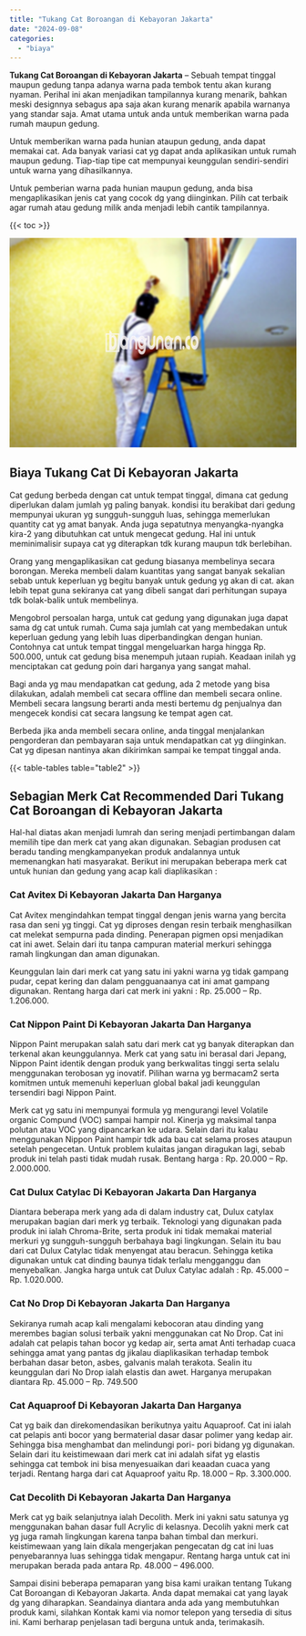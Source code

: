 ```yaml
---
title: "Tukang Cat Boroangan di Kebayoran Jakarta"
date: "2024-09-08"
categories: 
  - "biaya"
---
```


**Tukang Cat Boroangan di Kebayoran Jakarta** – Sebuah tempat tinggal maupun gedung tanpa adanya warna pada tembok tentu akan kurang nyaman. Perihal ini akan menjadikan tampilannya kurang menarik, bahkan meski designnya sebagus apa saja akan kurang menarik apabila warnanya yang standar saja. Amat utama untuk anda untuk memberikan warna pada rumah maupun gedung.

Untuk memberikan warna pada hunian ataupun gedung, anda dapat memakai cat. Ada banyak variasi cat yg dapat anda aplikasikan untuk rumah maupun gedung. Tiap-tiap tipe cat mempunyai keunggulan sendiri-sendiri untuk warna yang dihasilkannya.

Untuk pemberian warna pada hunian maupun gedung, anda bisa mengaplikasikan jenis cat yang cocok dg yang diinginkan. Pilih cat terbaik agar rumah atau gedung milik anda menjadi lebih cantik tampilannya.

{{< toc >}}

![Tukang Cat Boroangan di Kebayoran Jakarta](/images/jasa-cat-murah25.png)

## Biaya Tukang Cat Di Kebayoran Jakarta

Cat gedung berbeda dengan cat untuk tempat tinggal, dimana cat gedung diperlukan dalam jumlah yg paling banyak. kondisi itu berakibat dari gedung mempunyai ukuran yg sungguh-sungguh luas, sehingga memerlukan quantity cat yg amat banyak. Anda juga sepatutnya menyangka-nyangka kira-2 yang dibutuhkan cat untuk mengecat gedung. Hal ini untuk meminimalisir supaya cat yg diterapkan tdk kurang maupun tdk berlebihan.

Orang yang mengaplikasikan cat gedung biasanya membelinya secara borongan. Mereka membeli dalam kuantitas yang sangat banyak sekalian sebab untuk keperluan yg begitu banyak untuk gedung yg akan di cat. akan lebih tepat guna sekiranya cat yang dibeli sangat dari perhitungan supaya tdk bolak-balik untuk membelinya.

Mengobrol persoalan harga, untuk cat gedung yang digunakan juga dapat sama dg cat untuk rumah. Cuma saja jumlah cat yang membedakan untuk keperluan gedung yang lebih luas diperbandingkan dengan hunian. Contohnya cat untuk tempat tinggal mengeluarkan harga hingga Rp. 500.000, untuk cat gedung bisa menempuh jutaan rupiah. Keadaan inilah yg menciptakan cat gedung poin dari harganya yang sangat mahal.

Bagi anda yg mau mendapatkan cat gedung, ada 2 metode yang bisa dilakukan, adalah membeli cat secara offline dan membeli secara online. Membeli secara langsung berarti anda mesti bertemu dg penjualnya dan mengecek kondisi cat secara langsung ke tempat agen cat.

Berbeda jika anda membeli secara online, anda tinggal menjalankan pengorderan dan pembayaran saja untuk mendapatkan cat yg diinginkan. Cat yg dipesan nantinya akan dikirimkan sampai ke tempat tinggal anda.

{{< table-tables table="table2" >}}

## Sebagian Merk Cat Recommended Dari Tukang Cat Boroangan di Kebayoran Jakarta

Hal-hal diatas akan menjadi lumrah dan sering menjadi pertimbangan dalam memilih tipe dan merk cat yang akan digunakan. Sebagian produsen cat beradu tanding mengkampanyekan produk andalannya untuk memenangkan hati masyarakat. Berikut ini merupakan beberapa merk cat untuk hunian dan gedung yang acap kali diaplikasikan :

### Cat Avitex Di Kebayoran Jakarta Dan Harganya

Cat Avitex mengindahkan tempat tinggal dengan jenis warna yang bercita rasa dan seni yg tinggi. Cat yg diproses dengan resin terbaik menghasilkan cat melekat sempurna pada dinding. Penerapan pigmen opsi menjadikan cat ini awet. Selain dari itu tanpa campuran material merkuri sehingga ramah lingkungan dan aman digunakan.

Keunggulan lain dari merk cat yang satu ini yakni warna yg tidak gampang pudar, cepat kering dan dalam pengguanaanya cat ini amat gampang digunakan. Rentang harga dari cat merk ini yakni : Rp. 25.000 – Rp. 1.206.000.

### Cat Nippon Paint Di Kebayoran Jakarta Dan Harganya

Nippon Paint merupakan salah satu dari merk cat yg banyak diterapkan dan terkenal akan keunggulannya. Merk cat yang satu ini berasal dari Jepang, Nippon Paint identik dengan produk yang berkwalitas tinggi serta selalu menggunakan terobosan yg inovatif. Pilihan warna yg bermacam2 serta komitmen untuk memenuhi keperluan global bakal jadi keunggulan tersendiri bagi Nippon Paint.

Merk cat yg satu ini mempunyai formula yg mengurangi level Volatile organic Compund (VOC) sampai hampir nol. Kinerja yg maksimal tanpa polutan atau VOC yang dipancarkan ke udara. Selain dari itu kalau menggunakan Nippon Paint hampir tdk ada bau cat selama proses ataupun setelah pengecetan. Untuk problem kulaitas jangan diragukan lagi, sebab produk ini telah pasti tidak mudah rusak. Bentang harga : Rp. 20.000 – Rp. 2.000.000.

### Cat Dulux Catylac Di Kebayoran Jakarta Dan Harganya

Diantara beberapa merk yang ada di dalam industry cat, Dulux catylax merupakan bagian dari merk yg terbaik. Teknologi yang digunakan pada produk ini ialah Chroma-Brite, serta produk ini tidak memakai material merkuri yg sungguh-sungguh berbahaya bagi lingkungan. Selain itu bau dari cat Dulux Catylac tidak menyengat atau beracun. Sehingga ketika digunakan untuk cat dinding baunya tidak terlalu mengganggu dan menyebalkan. Jangka harga untuk cat Dulux Catylac adalah : Rp. 45.000 – Rp. 1.020.000.

### Cat No Drop Di Kebayoran Jakarta Dan Harganya

Sekiranya rumah acap kali mengalami kebocoran atau dinding yang merembes bagian solusi terbaik yakni menggunakan cat No Drop. Cat ini adalah cat pelapis tahan bocor yg kedap air, serta amat Anti terhadap cuaca sehingga amat yang pantas dg jikalau diaplikasikan terhadap tembok berbahan dasar beton, asbes, galvanis malah terakota. Sealin itu keunggulan dari No Drop ialah elastis dan awet. Harganya merupakan diantara Rp. 45.000 – Rp. 749.500

### Cat Aquaproof Di Kebayoran Jakarta Dan Harganya

Cat yg baik dan direkomendasikan berikutnya yaitu Aquaproof. Cat ini ialah cat pelapis anti bocor yang bermaterial dasar dasar polimer yang kedap air. Sehingga bisa menghambat dan melindungi pori- pori bidang yg digunakan. Selain dari itu keistimewaan dari merk cat ini adalah sifat yg elastis sehingga cat tembok ini bisa menyesuaikan dari keaadan cuaca yang terjadi. Rentang harga dari cat Aquaproof yaitu Rp. 18.000 – Rp. 3.300.000.

### Cat Decolith Di Kebayoran Jakarta Dan Harganya

Merk cat yg baik selanjutnya ialah Decolith. Merk ini yakni satu satunya yg menggunakan bahan dasar full Acrylic di kelasnya. Decolih yakni merk cat yg juga ramah lingkungan karena tanpa bahan timbal dan merkuri. keistimewaan yang lain dikala mengerjakan pengecatan dg cat ini luas penyebarannya luas sehingga tidak mengapur. Rentang harga untuk cat ini merupakan berada pada antara Rp. 48.000 – 496.000.

Sampai disini beberapa pemaparan yang bisa kami uraikan tentang Tukang Cat Boroangan di Kebayoran Jakarta. Anda dapat memakai cat yang layak dg yang diharapkan. Seandainya diantara anda ada yang membutuhkan produk kami, silahkan Kontak kami via nomor telepon yang tersedia di situs ini. Kami berharap penjelasan tadi berguna untuk anda, terimakasih.

